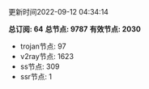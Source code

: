 更新时间2022-09-12 04:34:14

**总订阅: 64**
**总节点: 9787**
**有效节点: 2030**
- trojan节点: 97
- v2ray节点: 1623
- ss节点: 309
- ssr节点: 1
